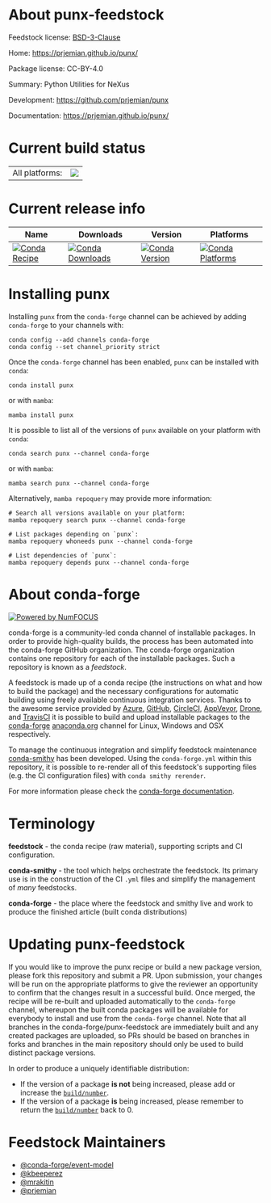 About punx-feedstock
====================

Feedstock license: [BSD-3-Clause](https://github.com/conda-forge/punx-feedstock/blob/main/LICENSE.txt)

Home: https://prjemian.github.io/punx/

Package license: CC-BY-4.0

Summary: Python Utilities for NeXus

Development: https://github.com/prjemian/punx

Documentation: https://prjemian.github.io/punx/

Current build status
====================


<table><tr><td>All platforms:</td>
    <td>
      <a href="https://dev.azure.com/conda-forge/feedstock-builds/_build/latest?definitionId=13448&branchName=main">
        <img src="https://dev.azure.com/conda-forge/feedstock-builds/_apis/build/status/punx-feedstock?branchName=main">
      </a>
    </td>
  </tr>
</table>

Current release info
====================

| Name | Downloads | Version | Platforms |
| --- | --- | --- | --- |
| [![Conda Recipe](https://img.shields.io/badge/recipe-punx-green.svg)](https://anaconda.org/conda-forge/punx) | [![Conda Downloads](https://img.shields.io/conda/dn/conda-forge/punx.svg)](https://anaconda.org/conda-forge/punx) | [![Conda Version](https://img.shields.io/conda/vn/conda-forge/punx.svg)](https://anaconda.org/conda-forge/punx) | [![Conda Platforms](https://img.shields.io/conda/pn/conda-forge/punx.svg)](https://anaconda.org/conda-forge/punx) |

Installing punx
===============

Installing `punx` from the `conda-forge` channel can be achieved by adding `conda-forge` to your channels with:

```
conda config --add channels conda-forge
conda config --set channel_priority strict
```

Once the `conda-forge` channel has been enabled, `punx` can be installed with `conda`:

```
conda install punx
```

or with `mamba`:

```
mamba install punx
```

It is possible to list all of the versions of `punx` available on your platform with `conda`:

```
conda search punx --channel conda-forge
```

or with `mamba`:

```
mamba search punx --channel conda-forge
```

Alternatively, `mamba repoquery` may provide more information:

```
# Search all versions available on your platform:
mamba repoquery search punx --channel conda-forge

# List packages depending on `punx`:
mamba repoquery whoneeds punx --channel conda-forge

# List dependencies of `punx`:
mamba repoquery depends punx --channel conda-forge
```


About conda-forge
=================

[![Powered by
NumFOCUS](https://img.shields.io/badge/powered%20by-NumFOCUS-orange.svg?style=flat&colorA=E1523D&colorB=007D8A)](https://numfocus.org)

conda-forge is a community-led conda channel of installable packages.
In order to provide high-quality builds, the process has been automated into the
conda-forge GitHub organization. The conda-forge organization contains one repository
for each of the installable packages. Such a repository is known as a *feedstock*.

A feedstock is made up of a conda recipe (the instructions on what and how to build
the package) and the necessary configurations for automatic building using freely
available continuous integration services. Thanks to the awesome service provided by
[Azure](https://azure.microsoft.com/en-us/services/devops/), [GitHub](https://github.com/),
[CircleCI](https://circleci.com/), [AppVeyor](https://www.appveyor.com/),
[Drone](https://cloud.drone.io/welcome), and [TravisCI](https://travis-ci.com/)
it is possible to build and upload installable packages to the
[conda-forge](https://anaconda.org/conda-forge) [anaconda.org](https://anaconda.org/)
channel for Linux, Windows and OSX respectively.

To manage the continuous integration and simplify feedstock maintenance
[conda-smithy](https://github.com/conda-forge/conda-smithy) has been developed.
Using the ``conda-forge.yml`` within this repository, it is possible to re-render all of
this feedstock's supporting files (e.g. the CI configuration files) with ``conda smithy rerender``.

For more information please check the [conda-forge documentation](https://conda-forge.org/docs/).

Terminology
===========

**feedstock** - the conda recipe (raw material), supporting scripts and CI configuration.

**conda-smithy** - the tool which helps orchestrate the feedstock.
                   Its primary use is in the construction of the CI ``.yml`` files
                   and simplify the management of *many* feedstocks.

**conda-forge** - the place where the feedstock and smithy live and work to
                  produce the finished article (built conda distributions)


Updating punx-feedstock
=======================

If you would like to improve the punx recipe or build a new
package version, please fork this repository and submit a PR. Upon submission,
your changes will be run on the appropriate platforms to give the reviewer an
opportunity to confirm that the changes result in a successful build. Once
merged, the recipe will be re-built and uploaded automatically to the
`conda-forge` channel, whereupon the built conda packages will be available for
everybody to install and use from the `conda-forge` channel.
Note that all branches in the conda-forge/punx-feedstock are
immediately built and any created packages are uploaded, so PRs should be based
on branches in forks and branches in the main repository should only be used to
build distinct package versions.

In order to produce a uniquely identifiable distribution:
 * If the version of a package **is not** being increased, please add or increase
   the [``build/number``](https://docs.conda.io/projects/conda-build/en/latest/resources/define-metadata.html#build-number-and-string).
 * If the version of a package **is** being increased, please remember to return
   the [``build/number``](https://docs.conda.io/projects/conda-build/en/latest/resources/define-metadata.html#build-number-and-string)
   back to 0.

Feedstock Maintainers
=====================

* [@conda-forge/event-model](https://github.com/orgs/conda-forge/teams/event-model/)
* [@kbeeperez](https://github.com/kbeeperez/)
* [@mrakitin](https://github.com/mrakitin/)
* [@prjemian](https://github.com/prjemian/)

